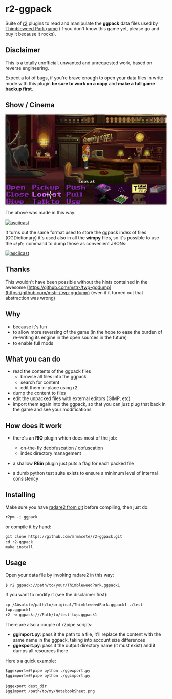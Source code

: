 # r2-ggpack

Suite of [r2](http://rada.re) plugins to read and manipulate the **ggpack** data files used by [Thimbleweed Park game](https://thimbleweedpark.com/) (if you don't know this game yet, please go and buy it because it rocks).

## Disclaimer

This is a totally unofficial, unwanted and unrequested work, based on reverse engineering.

Expect a lot of bugs, if you're brave enough to open your data files in write mode with this plugin **be sure to work on a copy** and **make a full game backup first**.

## Show / Cinema

![](r2box.gif)

The above was made in this way:

[![asciicast](https://asciinema.org/a/mnWkNEhqqRx6s2pEJl0xODkuu.png)](https://asciinema.org/a/mnWkNEhqqRx6s2pEJl0xODkuu)

It turns out the same format used to store the ggpack index of files (GGDictionary) it's used also in all the **wimpy** files, so it's possible to use the `=!pDj` command to dump those as convenient JSONs:

[![asciicast](https://asciinema.org/a/ps2pmSDLDd3EmiKvWDujPvoYr.png)](https://asciinema.org/a/ps2pmSDLDd3EmiKvWDujPvoYr)
## Thanks

This wouldn't have been possible without the hints contained in the awesome [https://github.com/mstr-/twp-ggdump](https://github.com/mstr-/twp-ggdump) (even if it turned out that abstraction was wrong)

## Why

- because it's fun
- to allow more reversing of the game (in the hope to ease the burden of re-writing its engine in the open sources in the future)
- to enable full mods

## What you can do

- read the contents of the ggpack files
	- browse all files into the ggpack
	- search for content
	- edit them in-place using r2
- dump the content to files
- edit the unpacked files with external editors (GIMP, etc)
- import them again into the ggpack, so that you can just plug that back in the game and see your modifications

## How does it work

- there's an **RIO** plugin which does most of the job:
	- on-the-fly deobfuscation / obfuscation
	- index directory management

- a shallow **RBin** plugin just puts a flag for each packed file
- a dumb python test suite exists to ensure a minimum level of internal consistency

## Installing

Make sure you have [radare2 from git](https://github.com/radare/radare2) before compiling, then just do:

```
r2pm -i ggpack
```

or compile it by hand:

```
git clone https://github.com/mrmacete/r2-ggpack.git
cd r2-ggpack
make install
```

## Usage

Open your data file by invoking radare2 in this way:

```
$ r2 ggpack://path/to/your/ThimbleweedPark.ggpack1
```

If you want to modify it (see the disclaimer first):

```
cp /Absolute/path/to/original/ThimbleweedPark.ggpack1 ./test-twp.ggpack1
r2 -w ggpack:///Path/to/test-twp.ggpack1
```

There are also a couple of r2pipe scripts:

- **ggimport.py**: pass it the path to a file, it'll replace the content with the same name in the ggpack, taking into account size differences
- **ggexport.py**: pass it the output directory name (it must exist) and it dumps all resources there

Here's a quick example:

```
$ggexport=#!pipe python ./ggexport.py
$ggimport=#!pipe python ./ggimport.py

$ggexport dest_dir
$ggimport /path/to/my/NotebookSheet.png
```
